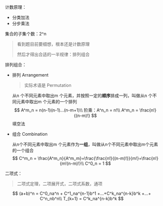 计数原理：

- 分类加法
- 分步乘法  



集合的子集个数：2^n  

> 看到题目前要细想，根本还是计数原理
>
> 然后才得出合适的一半规律：排列组合

排列组合：

- 排列 Arrangement

  > 实际术语是 Permutation 

  从n 个不同元素中取出m 个元素，并按照一定的**顺序**排成一列，叫做从n 个不同元素中取出m 个元素的一个排列
  $$
  A^m_n = n(n-1)(n-1)...(n-m+1)\\
  阶乘：A^n_n = n!\\
  A^m_n = \frac{n!}{(n-m)!}
  $$
  填空法

- 组合 Combination

  从n个不同元素中取出m 个元素作为**一组**，叫做从n个不同元素中取出m个元素的一个组合
  $$
  C^m_n = \frac{A^m_n}{A^m_m}=\frac{\frac{n!}{(n-m)!}}{m!}=\frac{n!}{m!(n-m)!}\\
  C^0_n = 1
  $$



二项式：

> 二项式定理，二项展开式，二项式系数，通项  

$$
(a+b)^n = C^0_na^n + C^1_na^{n-1}b^1 +...+C^k_na^{n-k}b^k +...+ C^n_nb^n\\
T_{k+1} = C^k_na^{n-k}b^k
$$

